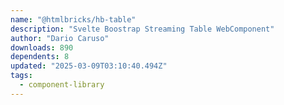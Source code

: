 ```yaml
---
name: "@htmlbricks/hb-table"
description: "Svelte Boostrap Streaming Table WebComponent"
author: "Dario Caruso"
downloads: 890
dependents: 8
updated: "2025-03-09T03:10:40.494Z"
tags: 
  - component-library
---
```

